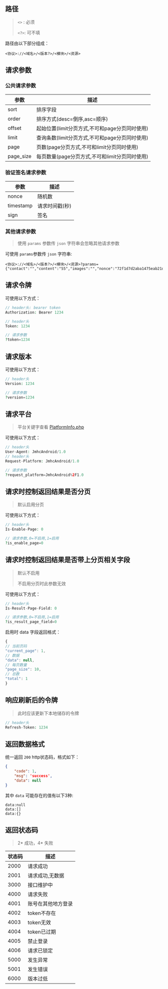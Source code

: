 ## 路径
> `<>` : 必须
> 
> `<?>`: 可不填

路径由以下部分组成：

```
<协议>://<域名>/<版本?>/<模块>/<资源>
```

## 请求参数

### 公共请求参数

| 参数      | 描述  |
| --- | --- |
| sort      | 排序字段                                   |
| order     | 排序方式(desc=倒序,asc=顺序)                |
| offset    | 起始位置(limit分页方式,不可和page分页同时使用) |
| limit     | 查询条数(limit分页方式,不可和page分页同时使用) |
| page      | 页数(page分页方式,不可和limit分页同时使用)     |
| page_size | 每页数量(page分页方式,不可和limit分页同时使用) |

### 验证签名请求参数

| 参数      | 描述  |
| --- | --- |
| nonce     | 随机数        |
| timestamp | 请求时间戳(秒) |
| sign      | 签名         |

### 其他请求参数

> 使用 `params` 参数传 `json` 字符串会忽略其他请求参数

可使用 `params`参数传 `json` 字符串:

```
<协议>://<域名>/<版本?>/<模块>/<资源>?params={"contact":"","content":"55","images":"","nonce":"72f1d7d2aba1475eab21d46f77626d52","sign":"1e73cd0526ff1e23f752c54c6c59ea5a","timestamp":"1571819893"}
```

## 请求令牌

可使用以下方式：

```php
// header头: bearer token
Authorization: Bearer 1234

// header头
Token: 1234

// 请求参数
?token=1234
```

## 请求版本

可使用以下方式：

```php
// header头
Version: 1234

// 请求参数
?version=1234
```

## 请求平台

> 平台关键字查看 [PlatformInfo.php](https://github.com/jumihc-compony/laravel-api/blob/master/src/PlatformInfo.php)

可使用以下方式：

```php
// header头
User-Agent: JmhcAndroid/1.0
// header头
Request-Platform: JmhcAndroid/1.0

// 请求参数
?request_platform=JmhcAndroid%2F1.0
```

## 请求时控制返回结果是否分页

> 默认启用分页

可使用以下方式：

```php
// header头
Is-Enable-Page: 0

// 请求参数,0=不启用,1=启用
?is_enable_page=0
```

## 请求时控制返回结果是否带上分页相关字段

> 默认不启用
>
> 不启用分页时此参数无效

可使用以下方式：

```php
// header头
Is-Result-Page-Field: 0

// 请求参数,0=不启用,1=启用
?is_result_page_field=0
```

启用时 data 字段返回格式：

```js
{
// 当前页码
"current_page": 1,
// 数据
"data": null,
// 每页数量
"page_size": 10,
// 总数
"total": 1
}
```

## 响应刷新后的令牌

> 此时应该更新下本地储存的令牌

```php
// header头
Refresh-Token: 1234
```

## 返回数据格式

统一返回 `200` http状态码，格式如下：

```json
{
    "code": 1,
    "msg": 'success',
    "data": null
}
```

其中 `data` 可能存在的值有以下3种:

```
data:null
data:[]
data:{}
```

## 返回状态码

> 2\* 成功，4\* 失败

| 状态码 | 描述 |
| --- | --- |
| 2000   | 请求成功          |
| 2001   | 请求成功,无数据    |
| 3000   | 接口维护中        |
| 4000   | 请求失败          |
| 4001   | 账号在其他地方登录 |
| 4002   | token不存在      |
| 4003   | token无效        |
| 4004   | token已过期      |
| 4005   | 禁止登录          |
| 4006   | 请求已锁定        |
| 5000   | 发生异常          |
| 5001   | 发生错误          |
| 6000   | 版本过低          |